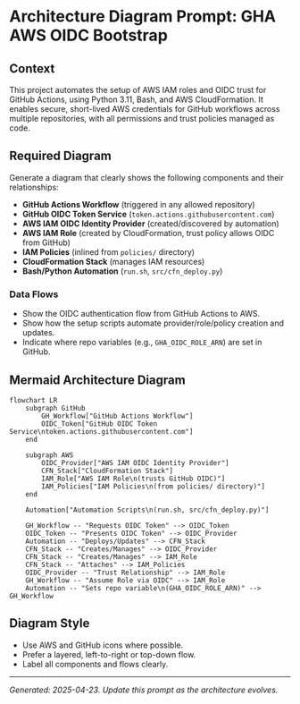 # Architecture Diagram Prompt: GHA AWS OIDC Bootstrap

## Context
This project automates the setup of AWS IAM roles and OIDC trust for GitHub Actions, using Python 3.11, Bash, and AWS CloudFormation. It enables secure, short-lived AWS credentials for GitHub workflows across multiple repositories, with all permissions and trust policies managed as code.

## Required Diagram
Generate a diagram that clearly shows the following components and their relationships:

- **GitHub Actions Workflow** (triggered in any allowed repository)
- **GitHub OIDC Token Service** (`token.actions.githubusercontent.com`)
- **AWS IAM OIDC Identity Provider** (created/discovered by automation)
- **AWS IAM Role** (created by CloudFormation, trust policy allows OIDC from GitHub)
- **IAM Policies** (inlined from `policies/` directory)
- **CloudFormation Stack** (manages IAM resources)
- **Bash/Python Automation** (`run.sh`, `src/cfn_deploy.py`)

### Data Flows
- Show the OIDC authentication flow from GitHub Actions to AWS.
- Show how the setup scripts automate provider/role/policy creation and updates.
- Indicate where repo variables (e.g., `GHA_OIDC_ROLE_ARN`) are set in GitHub.

## Mermaid Architecture Diagram

```mermaid
flowchart LR
    subgraph GitHub
        GH_Workflow["GitHub Actions Workflow"]
        OIDC_Token["GitHub OIDC Token Service\ntoken.actions.githubusercontent.com"]
    end

    subgraph AWS
        OIDC_Provider["AWS IAM OIDC Identity Provider"]
        CFN_Stack["CloudFormation Stack"]
        IAM_Role["AWS IAM Role\n(trusts GitHub OIDC)"]
        IAM_Policies["IAM Policies\n(from policies/ directory)"]
    end

    Automation["Automation Scripts\n(run.sh, src/cfn_deploy.py)"]

    GH_Workflow -- "Requests OIDC Token" --> OIDC_Token
    OIDC_Token -- "Presents OIDC Token" --> OIDC_Provider
    Automation -- "Deploys/Updates" --> CFN_Stack
    CFN_Stack -- "Creates/Manages" --> OIDC_Provider
    CFN_Stack -- "Creates/Manages" --> IAM_Role
    CFN_Stack -- "Attaches" --> IAM_Policies
    OIDC_Provider -- "Trust Relationship" --> IAM_Role
    GH_Workflow -- "Assume Role via OIDC" --> IAM_Role
    Automation -- "Sets repo variable\n(GHA_OIDC_ROLE_ARN)" --> GH_Workflow
```

## Diagram Style
- Use AWS and GitHub icons where possible.
- Prefer a layered, left-to-right or top-down flow.
- Label all components and flows clearly.

---

*Generated: 2025-04-23. Update this prompt as the architecture evolves.*
